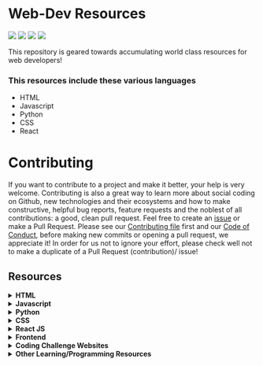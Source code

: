 # Web-Dev Resources

<a href="https://github.com/chryz-hub/web-dev-resources"><img src="https://img.shields.io/badge/PRs-welcome-green"></a> 
<a href="https://github.com/chryz-hub/web-dev-resources"><img src="https://img.shields.io/badge/Contributions-welcome-green"></a> 
<a href="https://github.com/chryz-hub/web-dev-resources/graphs/contributors"><img src="https://img.shields.io/github/contributors/chryz-Hub/web-dev-resources?style=plastic"></a>
<a href="https://github.com/chryz-hub/web-dev-resources/stargazers"><img src="https://img.shields.io/github/stars/chryz-Hub/web-dev-resources?style=plastic"></a>

This repository is geared towards accumulating world class resources for web developers!

### This resources include these various languages

- HTML
- Javascript
- Python
- CSS
- React 


# Contributing

If you want to contribute to a project and make it better, your help is very welcome. Contributing is also a great way to learn more about social coding on Github, new technologies and their ecosystems and how to make constructive, helpful bug reports, feature requests and the noblest of all contributions: a good, clean pull request.
Feel free to create an [issue](https://github.com/chryz-hub/web-dev-resources/issues) or make a Pull Request. Please see our [Contributing file](https://github.com/chryz-hub/web-dev-resources/blob/master/CONTRIBUTING.md)
first and our [Code of Conduct](https://github.com/chryz-hub/web-dev-resources/blob/master/CODE_OF_CONDUCT.md), before making new commits or opening a pull request, we appreciate it!
In order for us not to ignore your effort, please check well not to make a duplicate of a Pull Request (contribution)/ issue!

## Resources

<details><summary><strong> HTML </summary><blockquote></strong>
You can create segments for html blogs, documentations, repositories, books and the rest by adding contents.
<br />
<br />
<details><summary>.html websites </summary><blockquote>
<ul>
  <li><a href="https://html5doctor.com"> HTML5 Doctor</a></li>
  <li><a href="https://www.w3resource.com/html/HTML-tutorials.php">w3resource- HTML</a></li>
  <li><a href="https://www.w3resource.com/html5/introduction.php">w3resource- HTML5</a></li>
  <li><a href="https://progate.com/courses/html">Progate</a></li>
  <li><a href="https://www.codecademy.com/learn/learn-html">Learn HTML- Codecademy</a></li>
  <li><a href="https://scrimba.com/g/ghtml">Introduction to HTML- Scrimba</a></li>
  <li><a href="https://html5rocks.com"> HTML5 Rocks</a></li>
  <li><a href="https://www.afterhoursprogramming.com/tutorial/html/">After Hours Programming</a></li>
  <li><a href="https://htmlreference.io"> HTML5 Reference</a></li>
  <li><a href="https://www.geeksforgeeks.org/html-tutorials/?ref=lbp">GeeksforGeeks</a></li>
  <li><a href="https://html.com/">html.com</a></li>
  <li><a href="https://htmldog.com/"> HTML Dog</a></li>
  <li><a href="https://www.codeconquest.com/tutorials/html/"> HTML Tutorial- Codeconquest</a></li>
</ul>
</blockquote></details>

<details><summary> .html courses/videos </summary><blockquote>
<ul>
  <li><a href="https://www.classcentral.com/course/introhtml-4307?utm_source=fcc_medium&utm_medium=web&utm_campaign=cs_programming_july_2021">Introduction to HTML5</a></li>
  <li><a href="https://www.udemy.com/course/practical-html/">Learn Practical HTML Crash Course in 85-Minutes</a></li>
  <li><a href="https://www.udemy.com/course/html-introduction-course-learn-html-in-2-hours/">HTML Introduction Course</a></li>
  <li><a href="https://www.udemy.com/course/web-development-learn-by-doing-html5-css3-from-scratch-introductory/?LSNPUBID=JVFxdTr9V80&ranEAID=JVFxdTr9V80&ranMID=39197&ranSiteID=JVFxdTr9V80-wJX42730UtT4Yv9feNvCuQ&utm_medium=udemyads&utm_source=aff-campaign">Web Development By Doing: HTML / CSS From Scratch</a></li>
  <li><a href="https://www.udemy.com/course/how-i-landed-a-web-development-job-earned-5k-freelancing/?LSNPUBID=JVFxdTr9V80&ranEAID=JVFxdTr9V80&ranMID=39197&ranSiteID=JVFxdTr9V80-_DOkslmcJoCEChR4iCx5bw&utm_medium=udemyads&utm_source=aff-campaign">Learn HTML & CSS: How To Start Your Web Development Career</a></li>
  <li><a href="https://www.udemy.com/course/master-the-basics-of-html5-css3-beginner-web-development/?LSNPUBID=JVFxdTr9V80&ranEAID=JVFxdTr9V80&ranMID=39197&ranSiteID=JVFxdTr9V80-XOO.vj_kLoFIKkCA_..iPg&utm_medium=udemyads&utm_source=aff-campaign">Master the Basics of HTML5 & CSS3: Beginner Web Development</a></li>
</ul>
</blockquote></details>
</details>

<details><summary><strong> Javascript </summary><blockquote></strong>
You can create segments for javascript blogs, documentations, repositories, books and the rest by adding contents.
<br />
<br />
<details><summary> .js websites </summary><blockquote>
<ul>
  <li><a href="https://javascript.info">Javascript.info </a></li>
  <li><a href="https://www.vanillajavascriptprojects.com/">Vanilla Javacript Projects</a></li>
  <li><a href="https://progate.com/courses/es6">Progate</a></li>
  <li><a href="https://www.theodinproject.com/paths/full-stack-javascript?">Full Stack Javascript- The Odin Project</a></li>
  <li><a href="https://www.codecademy.com/catalog/language/javascript">codecademy</a></li>
  <li><a href="https://www.edx.org/learn/javascript">Edx</a></li>
  <li><a href="https://www.codeconquest.com/tutorials/javascript/"> Javascript Tutorial- Codeconquest</a></li>
  <li><a href="http://www.thatjsdude.com/interview/js1.html">JS: Interview Algorithm</a></li>
  <li><a href="https://Javascript30.com"> Javascript30</a></li>
  <li><a href="https://www.w3resource.com/javascript/javascript.php">w3resource</a></li>
  <li><a href="https://1loc.dev/"> Javascript Utilities</a></li>
  <li><a href="https://ui.dev/beginners-guide-to-javascript-prototype/">A Beginner's Guide to JavaScript's Prototype </a></li>
  <li><a href="https://www.programiz.com/javascript">Programiz</a></li>
  <li><a href="https://www.afterhoursprogramming.com/tutorial/javascript/">After Hours Programming</a></li>
  <li><a href="https://www.geeksforgeeks.org/javascript-tutorial/?ref=ghm">GeeksforGeeks</a></li>
</ul>
</blockquote></details>

<details><summary> .js courses/videos </summary><blockquote>
<ul>
  <li><a href="https://www.classcentral.com/course/javascript-4295">Interactivity with JavaScript</a></li>
  <li><a href="https://youtu.be/jS4aFq5-91M">JavaScript Programming - Full Course</a></li>
  <li><a href="https://scrimba.com/learn/learnjavascript">Learn JavaScript for free</a></li>
  <li><a href="https://www.classcentral.com/course/web-application-development-4288">Web Application Development with JavaScript and MongoDB</a></li>
  <li><a href="https://www.classcentral.com/course/javascript-basics-36577">JavaScript Basics</a></li>
  <li><a href="https://www.classcentral.com/course/javascript-data-manipulation-43871">Data Manipulation in JavaScript</a></li>
  <li><a href="https://www.classcentral.com/course/edx-programming-for-the-web-with-javascript-8518">Programming for the Web with JavaScript</a></li>
  <li><a href="https://www.freecodecamp.org/learn/javascript-algorithms-and-data-structures/">JavaScript Algorithms and Data Structures</a></li>
  <li><a href="https://www.khanacademy.org/computing/computer-programming/programming">Intro to JS: Drawing & Animation</a></li>
  <li><a href="https://www.khanacademy.org/computing/computer-programming/programming-natural-simulations">Advanced JS: Natural Simulations</a></li>
  <li><a href="https://www.freecodecamp.org/learn/data-visualization/">Data Visualization</a></li>
  <li><a href="https://www.udemy.com/courses/search/?price=price-free&q=free+javascript+courses&sort=relevance&src=ukw">Free Udemy Javascript Courses</a></li>
  <li><a href="https://www.classcentral.com/course/javascript-jquery-json-9568">JavaScript, jQuery, and JSON</a></li>
</ul>
</blockquote></details>

<details><summary> .js repositories </summary><blockquote>
<ul>
  <li><a href="https://github.com/Asabeneh/30-Days-Of-JavaScript">30 Days Of JavaScript</a></li>
  <li><a href="https://github.com/GalvanizeOpenSource/Learn-To-Code-JavaScript">Learn To Code JavaScript</a></li>
  <li><a href="https://github.com/Asabeneh/JavaScript-for-Everyone">JavaScript For Everyone</a></li>
  <li><a href="https://github.com/ryanmcdermott/clean-code-javascript">Clean Code JavaScript</a></li>
  <li><a href="https://github.com/Asabeneh/Functional-Programming-in-JavaScript">Functional Programming in JavaScript</a></li>
  <li><a href="https://github.com/leonardomso/33-js-concepts">33 Concepts Every JavaScript Developer Should Know</a></li>
  <li><a href="https://github.com/30-seconds/30-seconds-of-code">30 seconds of code</a></li>
  <li><a href="https://github.com/thejsway/thejsway">The JavaScript Way</a></li>
  <li><a href="https://github.com/JSsnippets/JavaScript-snippets">JavaScript-snippets </a></li>
  <li><a href="https://github.com/john-smilga/javascript-basic-projects">Javascript Basic Projects</a></li>
  <li><a href="https://github.com/wesbos/beginner-javascript">Beginner JavaScript</a></li>
  <li><a href="https://www.rithmschool.com/courses/javascript-computer-science-fundamentals">Rithm School Computer Science Fundamentals with JavaScript</a></li>
  <li><a href="https://github.com/ironhack-labs/lab-javascript-vikings">LAB | JS Vikings</a></li>
  <li><a href="https://github.com/goldbergyoni/javascript-testing-best-practices">Javascript Testing Best Practices</a></li>
  <li><a href="https://github.com/lydiahallie/javascript-questions">Javascript Questions</a></li>
  <li><a href="https://gist.github.com/Geoff-Ford/c985b67a1a27deadb970d828b6a90282">Master the JavaScript Interview</a></li>
  <li><a href="https://github.com/trekhleb/javascript-algorithms">JavaScript Algorithms and Data Structures</a></li>
  <li><a href="https://github.com/getify/You-Dont-Know-JS">You Don't Know JS Yet</a></li>
  <li><a href="https://github.com/learning-zone/javascript-interview-questions">Learning zone -JavaScript Interview Questions</a></li>
  <li><a href="https://github.com/ganqqwerty/123-Essential-JavaScript-Interview-Questions">123-JavaScript Interview Questions</a></li>
  <li><a href="https://github.com/GitbookIO/javascript">Learn JavaScript</a></li>
  <li><a href="https://github.com/yeungon/In-JavaScript-we-trust">In JS we trust</a></li>
  <li><a href="https://github.com/knaxus/problem-solving-javascript">Problem Solving using Javascript</a></li>
  <li><a href="https://github.com/sadanandpai/javascript-code-challenges">JavaScript Modern Interview Code Challenges</a></li>
  <li><a href="https://github.com/vvscode/js--interview-questions">JS interview questions</a></li>
  <li><a href="https://github.com/kennymkchan/interview-questions-in-javascript">Interview Algorithm Questions in Javascript</a></li>
  <li><a href="https://github.com/micromata/awesome-javascript-learning">Awesome JavaScript Learning</a></li>
  <li><a href="https://github.com/amilajack/js-algorithms">JS Algos</a></li>
  <li><a href="https://github.com/learning-zone/javascript-interview-questions">Learning zone- JavaScript Interview Questions</a></li>
  <li><a href="https://github.com/benoitvallon/computer-science-in-javascript">Computer Science in JavaScript (ES5 and ES6)</a></li>
  <li><a href="https://github.com/rohan-paul/Awesome-JavaScript-Interviews">Awesome JavaScript Interviews</a></li>
  <li><a href="https://github.com/javascript-society/javascript-path">JavaScript Path</a></li>
  <li><a href="https://github.com/sudheerj/javascript-interview-questions">JavaScript Interview Questions & Answers</a></li>
  <li><a href="https://github.com/humanwhocodes/computer-science-in-javascript">Computer Science in JavaScript</a></li>
  <li><a href="https://github.com/mgechev/javascript-algorithms">javascript-algorithms</a></li>
  <li><a href="https://github.com/workshopper/javascripting">JAVASCRIPTING</a></li>
  <li><a href="https://github.com/loiane/javascript-datastructures-algorithms">Learning JavaScript Data Structures and Algorithms</a></li>
  <li><a href="https://github.com/TheOdinProject/javascript-exercises">Javascript Exercises</a></li>
  <li><a href="https://github.com/sorrycc/awesome-javascript">Awesome JavaScript </a></li>
  <li><a href="https://github.com/nas5w/javascript-tips-and-tidbits">JavaScript tips and tidibits</a></li>
  <li><a href="https://github.com/coodict/javascript-in-one-pic">JavaScript in one pic</a></li>
  <li><a href="https://github.com/lydiahallie/javascript-questions">Learn JavaScript</a></li>
  <li><a href="https://github.com/airbnb/javascript">Airbnb JavaScript Style Guide() {</a></li>
  <li><a href="https://github.com/TheAlgorithms/Javascript">The Algorithms - Javascript</a></li>
</ul>
</blockquote></details>

<details><summary> .js blogs </summary><blockquote>
<ul>
    <li><a href="https://dev.to/macmacky/70-javascript-interview-questions-5gfi">70 JavaScript Interview Questions</a></li>
</ul>
</blockquote></details>

<details><summary> .js books </summary><blockquote>
<ul>
  <li><a href="https://ubahthebuilder.gumroad.com/l/js-50">JavaScript Notes and Illustrations (50 concepts)</a></li>
  <li><a href="https://eloquentjavascript.net/">Eloquent JavaScript </a></li>
  <li><a href="https://exploringjs.com/">Exploring JS </a></li>
  <li><a href="https://leanpub.com/thejsway">The JavaScript Way </a></li>
</ul>
</blockquote></details>
</details>

<details><summary><strong> Python </summary><blockquote></strong>
You can create segments for python blogs, documentations, repositories, books and the rest by adding contents.
<br />
<br />
<details><summary> .py websites </summary><blockquote>
<ul>
  <li><a href="https://pythonbasics.org">Python Basics</a></li>
  <li><a href="https://www.w3resource.com/python/python-tutorial.php">w3resource</a></li>
  <li><a href="https://intellipaat.com/blog/tutorial/python-tutorial/">intelliPaat</a></li>
  <li><a href="http://www.alan-g.me.uk/l2p/index.htm">Learning To Program</a></li>
  <li><a href="https://www.afterhoursprogramming.com/tutorial/python/">After Hours Programming</a></li>
  <li><a href="https://learnpython.org">Learn Python</a></li>
  <li><a href="https://py4e.com">Py4e</a></li>
  <li><a href="https://www.thinkful.com/learn/intro-to-python-tutorial/Setup">Programming Fundamentals in Python</a></li>
  <li><a href="http://www.rafekettler.com/magicmethods.html">Learning Python Magic Methods</a></li>
  <li><a href="https://pythonspot.com/en/all-tutorials/">Pythonspot</a></li>
  <li><a href="https://www.codeconquest.com/tutorials/python/"> Python Tutorial- Codeconquest</a></li>
  <li><a href="https://thepythonguru.com/">ThePythonGuru</a></li>
  <li><a href="https://www.python-course.eu/python3_course.php">Python Course</a></li>
  <li><a href="https://stephensugden.com/crash_into_python/">Crash into Python</a></li>
  <li><a href="http://pythontutor.com/">Pyton Tutor</a></li>
  <li><a href="https://diveintopython3.net/">Dive Into Python 3</a></li>
  <li><a href="https://pythonprogramming.net">Python Programming</a></li>
  <li><a href="https://docs.python.org/3/tutorial/index.html">Python Official Documentation</a></li>
  <li><a href="https://automatetheboringstuff.com">Automate the Boring Stuff with Python</a></li>
  <li><a href="https://www.tutorialspoint.com/python/index.htm"> TutorialsPoint</a></li>
  <li><a href="https://www.codecademy.com/catalog/language/python">codecademy</a></li>
  <li><a href="https://www.kaggle.com/learn/python">Kaggle</a></li>
  <li><a href="https://www.w3schools.com/python/">w3schools</a></li>
  <li><a href="https://www.programiz.com/python-programming">Programiz</a></li>
  <li><a href="https://realpython.com">Real Python</a></li>
  <li><a href="https://pynative.com">Pynative</a></li>
  <li><a href="https://www.sololearn.com/learning/1073">Sololearn</a></li>
  <li><a href="http://algosaur.us/data-structures-basics/">Algosaurus- A graphic guide to algorithms</a></li>
  <li><a href="https://developers.google.com/edu/python">Google's Python Class</a></li>
  <li><a href="https://www.fullstackpython.com/">Full Stack Python</a></li>
  <li><a href="https://learnxinyminutes.com/docs/python/">Learn X In Y Minutes</a></li>
  <li><a href="https://progate.com/languages/python">Progate</a></li>
  <li><a href="https://www.pythonforbeginners.com/">PythonForBeginners</a></li>
  <li><a href="https://www.edx.org/learn/python">Edx</a></li>
  <li><a href="https://wwhttps://www.geeksforgeeks.org/python-programming-language/">GeeksforGeeks</a></li>
  <li><a href="https://www.pythoncheatsheet.org/">Python Cheatsheet</a></li>
  <li><a href="https://docs.python-guide.org/">The Hitchhiker’s Guide to Python</a></li>
</ul>
</blockquote></details>

<details><summary> .py courses/videos </summary><blockquote>
<ul>
  <li><a href="https://www.coursera.org/learn/python-crash-course">Crash Course on Python</a></li>
  <li><a href="https://www.coursera.org/learn/python">Programming for Everybody (Getting Started with Python)</a></li>
  <li><a href="https://www.coursera.org/learn/python-data">Python Data Structures</a></li>
  <li><a href="https://www.coursera.org/specializations/python-3-programming">Python 3 Programming Specialization</a></li>
  <li><a href="https://www.classcentral.com/course/interactivepython1-408?utm_source=fcc_medium&utm_medium=web&utm_campaign=cs_programming_july_2021">An Introduction to Interactive Programming in Python (Part 1)</a></li>
  <li><a href="https://www.classcentral.com/course/programming1-385?utm_source=fcc_medium&utm_medium=web&utm_campaign=cs_programming_july_2021">Learn to Program: The Fundamentals</a></li>
  <li><a href="https://www.classcentral.com/course/python-programming-9549?utm_source=fcc_medium&utm_medium=web&utm_campaign=cs_programming_july_2021">Python Programming Essentials</a></li>
  <li><a href="https://www.udemy.com/course/free-python/?LSNPUBID=JVFxdTr9V80&ranEAID=JVFxdTr9V80&ranMID=39197&ranSiteID=JVFxdTr9V80-n9wcejNnSiOzMzOge8KRYg&utm_medium=udemyads&utm_source=aff-campaign">Python for Absolute Beginners!</a></li>
  <li><a href="https://www.coursera.org/learn/machine-learning">Machine Learning</a></li>
  <li><a href="https://www.udemy.com/course/complete-python-bootcamp/?ranMID=39197&ranEAID=jU79Zysihs4&ranSiteID=jU79Zysihs4-_AdSId0p3CHnD.c78AXWJQ&utm_source=aff-campaign&utm_medium=udemyads&LSNPUBID=jU79Zysihs4">2021 Complete Python Bootcamp From Zero to Hero in Python</a></li>
  <li><a href="https://www.edx.org/course/introduction-to-computer-science-and-programming-using-python-2">Introduction To Computer Science And Programming Using Python</a></li>
  <li><a href="https://www.youtube.com/watch?v=JJmcL1N2KQs">Python Crash Course by Traversy Media</a></li>
  <li><a href="https://www.udemy.com/course/introduction-to-programming-with-python-beginners-course/?LSNPUBID=JVFxdTr9V80&ranEAID=JVFxdTr9V80&ranMID=39197&ranSiteID=JVFxdTr9V80-l7B_PxBM3rarGy2a37ZOIQ&utm_medium=udemyads&utm_source=aff-campaign">Introduction To Programming with Python</a></li>
  <li><a href="https://www.rithmschool.com/courses/python-fundamentals-part-1">Rithm School Python Fundamentals Part I</a></li>
  <li><a href="https://www.rithmschool.com/courses/python-fundamentals-part-2">Rithm School Python Fundamentals Part II</a></li>
  <li><a href="https://www.udemy.com/course/an-introduction-to-python-programming/?LSNPUBID=JVFxdTr9V80&ranEAID=JVFxdTr9V80&ranMID=39197&ranSiteID=JVFxdTr9V80-nGbPJ1nSdDePVzFs3c.OWA&utm_medium=udemyads&utm_source=aff-campaign">An Introduction to Python Programming</a></li>
  <li><a href="https://www.udemy.com/course/python-3-for-total-beginners/?LSNPUBID=JVFxdTr9V80&ranEAID=JVFxdTr9V80&ranMID=39197&ranSiteID=JVFxdTr9V80-8o.GeO9j_xbjvsLSjKml6A&utm_medium=udemyads&utm_source=aff-campaign">Learn Python 3.6 for Total Beginners</a></li>
  <li><a href="https://www.udemy.com/courses/search/?price=price-free&q=free+python+courses&sort=relevance&src=ukw">Free Udemy Python Courses</a></li>
  <li><a href="https://www.udemy.com/course/try-django-v1-11-python-web-development/?LSNPUBID=JVFxdTr9V80&ranEAID=JVFxdTr9V80&ranMID=39197&ranSiteID=JVFxdTr9V80-KU104N._QL8WSDddp4avHA&utm_medium=udemyads&utm_source=aff-campaign">Try Django 1.11 // Python Web Development</a></li>
  <li><a href="https://www.freecodecamp.org/learn/scientific-computing-with-python/">Scientific Computing with Python</a></li>
  <li><a href="https://www.freecodecamp.org/learn/data-analysis-with-python/">Data Analysis with Python</a></li>
  <li><a href="https://www.udemy.com/course/100-days-of-code/">100 Days of Code - The Complete Python Pro Bootcamp for 2021</a></li>
  <li><a href="https://www.udemy.com/course/python-the-complete-python-developer-course/">Learn Python Programming Masterclass</a></li>
  <li><a href="https://www.youtube.com/watch?v=vQqisFjAnsE&list=PLpMTHmi814W0nSToTOC0Q18kREOjcJspW">Python Tutorial Based on the Official Documentation</a></li>
  <li><a href="https://www.freecodecamp.org/learn/machine-learning-with-python/">Machine Learning with Python</a></li>
</ul>
</blockquote></details>

<details><summary> .py repositories </summary><blockquote>
<ul>
 <li><a href="https://github.com/realpython/python-guide">Hitchhiker's Guide to Python</a></li>
 <li><a href="https://github.com/vinta/awesome-python">Awesome Python</a></li>
 <li><a href="https://github.com/amontalenti/elements-of-python-style">The Elements of Python Style</a></li>
 <li><a href="https://github.com/rasbt/python_reference">Python Reference</a></li>
 <li><a href="https://github.com/quobit/awesome-python-in-education">awesome-python-in-education</a></li>
 <li><a href="https://github.com/huangsam/ultimate-python">Ultimate Python study guide</a></li>
 <li><a href="https://github.com/30-seconds/30-seconds-of-python">30 seconds of python</a></li>
 <li><a href="https://github.com/GalvanizeOpenSource/python-resources">python-resources</a></li>
 <li><a href="https://github.com/Asabeneh/Python">Python</a></li>
 <li><a href="https://github.com/arpan74/ctci-python-solutions">Cracking the Coding Interview in Python</a></li>
 <li><a href="https://github.com/towardsai/tutorials">Tutorials</a></li>
  <li><a href="https://github.com/devAmoghS/Python-Interview-Problems-for-Practice">Python Interview Problems For Practice</a></li>
 <li><a href="https://github.com/ProgrammingHero1/100-plus-python-coding-problems-with-solutions">100 Plus Python Coding Problems With Solutions</a></li>
 <li><a href="https://github.com/amboulouma/python-ultimate-tutorial">Python Ultimate Tutorial</a></li>
 <li><a href="https://github.com/AsciiKay/Beginners-Python-Examples">Beginners-Python-Programs</a></li>
 <li><a href="https://github.com/Akuli/python-tutorial">Python programming tutorial for beginners</a></li>
 <li><a href="https://github.com/jerry-git/learn-python3">learn-python3</a></li>
 <li><a href="https://github.com/nairuzabulhul/.CodeBits">CodeBits</a></li>
  <li><a href="https://github.com/learning-zone/python-interview-questions">Python Interview Questions</a></li>
 <li><a href="https://github.com/gautam1858/python-awesome">python-awesome</a></li>
 <li><a href="https://github.com/talkpython/100daysofcode-with-python-course">100 DaysOfCode with Python</a></li>
 <li><a href="https://github.com/Asabeneh/30-Days-Of-Python">30 Days Of Python</a></li>
 <li> <a href ="https://github.com/ForrestKnight/open-source-cs-python">The Python Open Source Computer Science Degree</a></li>
 <li><a href="https://github.com/pamoroso/free-python-books">Free Python Books</a></li>
 <li><a href="https://github.com/xxg1413/python">FlyPython</a></li>
 <li><a href="https://github.com/darkprinx/break-the-ice-with-python">Break The Ice With Python</a></li>
 <li><a href="https://github.com/Junnplus/awesome-python-books">Awesome Python Books</a></li>
 <li><a href="https://github.com/trekhleb/learn-python">learn-python</a></li>
 <li><a href="https://github.com/joaoventura/full-speed-python">full-speed-python</a></li>
 <li><a href="https://github.com/TheAlgorithms/Python">The Algorithms - Python</a></li>
</ul>
</blockquote></details>

<details><summary> .py podcasts </summary><blockquote>
<ul>
  <li><a href="https://djangochat.com/">Django Chat</a></li>
  <li><a href="https://podcastinit.com/">Podcast.\_\_init__</a></li>
  <li><a href="https://pythonbytes.fm">Python Bytes</a></li>
  <li><a href="https://runninginproduction.com/">Running in Production</a></li>
  <li><a href="https://talkpython.fm/">Talk Python To Me</a></li>
  <li><a href="https://realpython.com/podcasts/rpp/">The Real Python Podcast</a></li>
  <li><a href="https://testandcode.com/">Test and Code</a></li>
</ul>
</blockquote></details>

<details><summary> .py blogs </summary><blockquote>
<ul>
  <li><a href="https://dev.to/aatmaj/launching-the-learning-python-course-5f31">Learning Python course</a></li>
  <li><a href="http://pbpython.com/">Practical Business Python</a></li>
</ul>
</blockquote></details>

<details><summary> .py books </summary><blockquote>
<ul>
  <li><a href="https://greenteapress.com/wp/think-python-2e/">Think Python</a></li>
  <li><a href="https://greenteapress.com/wp/learning-with-python/">Learning with Python- How to Think Like a Computer Scientist</a></li>
  <li><a href="https://www.pdfdrive.com/learning-python-powerful-object-oriented-programming-e169780738.html">Learning Python: powerful object-oriented programming</a></li>
  <li><a href="https://www.pdfdrive.com/introduction-to-machine-learning-with-python-e58337749.html">Introduction to Machine Learning with Python</a></li>
  <li><a href="https://python.swaroopch.com/">A Byte of Python</a></li>
  <li><a href="https://pymbook.readthedocs.io/en/latest/index.html#welcome-to-python-for-you-and-me">Python for you and me</a></li>
  <li><a href="https://greenteapress.com/wp/learning-with-python/">Learning with Python: How to Think Like a Computer Scientist</a></li>
  <li><a href="https://nostarch.com/beyond-basic-stuff-python">Beyond the Basic Stuff with Python</a></li>
  <li><a href="https://nostarch.com/Dive-Into-Algorithms">Dive Into Algorithms</a></li>
  <li><a href="https://nostarch.com/crackingcodes">Cracking Codes with Python</a></li>
  <li><a href="https://book.pythontips.com/en/latest/#">Intermediate Python</a></li>
  <li><a href="https://www.pdfdrive.com/python-cookbook-recipes-for-mastering-python-3-e187326224.html">Python Cookbook: Recipes for Mastering Python 3</a></li>
  <li><a href="https://www.academia.edu/44608760/GLOBAL_EDITION_FOURTH_EDITION_Starting_Out_with_Python">Starting Out With Python</a></li>
  <li><a href="https://learnpythonthehardway.org/book/">Learn Python The Hard Way</a></li>
  <li><a href="https://inventwithpython.com/invent4thed/">Invent Your Own Computer Games with Python</a></li>
  <li><a href="https://www.pdfdrive.com/python-crash-course-a-hands-on-project-based-introduction-to-programming-e190067998.html">Python Crash Course: A Hands-On, Project-Based Introduction to Programming</a></li>
  <li><a href="https://www.pdfdrive.com/fluent-python-e175513143.html">Fluent Python</a></li>
</ul>
</blockquote></details>

<details><summary> .py newsletters </summary><blockquote>
<ul>
  <li><a href="http://pycoders.com/">Pycoder's Weekly</a></li>
  <li><a href="https://realpython.com/python-tricks/">Python Tricks</a></li>
  <li><a href="http://www.pythonweekly.com/">Python Weekly</a></li>
</ul>
</blockquote></details>
</details>


<details><summary><strong> CSS </summary><blockquote></strong>
You can create segments for css blogs, documentations, repositories, books and the rest by adding contents.
<br />
<br />
<details><summary> .css websites </summary><blockquote>
<ul>
  <li><a href="https://css-tricks.com">CSS tricks </a></li>
  <li><a href="https://cssreference.io"> CSS Reference</a></li>
  <li><a href="https://www.w3resource.com/css/CSS-tutorials.php">CSS Tutorials</a></li>
  <li><a href="https://www.afterhoursprogramming.com/tutorial/css/">After Hours Programming</a></li>
  <li><a href="https://cssportal.com">CSS Portal</a></li>
  <li><a href="https://enjoycss.com">Enjoy CSS</a></li>
  <li><a href="https://www.codeconquest.com/tutorials/css/"> CSS Tutorial- Codeconquest</a></li>
  <li><a href="https://csslayout.io/">CSS Layout </a></li>
  <li><a href="https://cssdeck.com">CSS Deck</a></li>
  <li><a href="https://webcode.tools/css-generator">Web Tools</a></li>
  <li><a href="https://csstriggers.com">CSS Triggers</a></li>
  <li><a href="https://www.geeksforgeeks.org/css-tutorials/?ref=lbp">GeeksforGeeks</a></li>
  <li><a href="https://cubic-bezier.com">Cubic Bezier</a></li>
  <li><a href="https://www.w3schools.com/css/default.asp">W3 Schools</a></li>
</ul>
</blockquote></details>

<details><summary> .css courses/videos </summary><blockquote>
<ul>
  <li><a href="https://www.classcentral.com/course/introcss-4294?utm_source=fcc_medium&utm_medium=web&utm_campaign=cs_programming_july_2021">Introduction to CSS3</a></li>
</ul>
</blockquote></details>

<details><summary> .css games </summary><blockquote>
<ul>
  <li><a href="https://cssbattle.dev">CSS Battle</a></li>
  <li><a href="https://flukeout.github.io/"> CSS Diner</a></li>
  <li><a href="https://gridcritters.com">Grid Critters</a></li>
  <li><a href="https://cssgridgraden.com">Grid Garden</a></li>
  <li><a href="https://codepip.com">Codepip</a></li>
  <li><a href="https://flexboxdefense.com">Flexbox Defense</a></li>
  <li><a href="https://mastery.games/flexboxzombies/">Flexbox Zombies</a></li>
  <li><a href="https://flexboxfroggy.com">Flexbox Froggy</a></li>
</ul>
</blockquote></details>

<details><summary> .css repositories </summary><blockquote>
<ul>
  <li><a href="https://github.com/airbnb/javascript/tree/master/react">Airbnb React/JSX Style Guide</a></li>
  <li><a href="https://github.com/30-seconds/30-seconds-of-css">30 seconds of css</a></li>
  <li><a href="https://github.com/learning-zone/css-interview-questions">Learning zone- CSS interview questions</a></li>
  <li><a href="https://github.com/micromata/awesome-css-learning">Awesome CSS Learning</a></li>
  <li><a href="https://github.com/troxler/awesome-css-frameworks">Awesome CSS Frameworks</a></li>
  <li><a href="https://github.com/you-dont-need/You-Dont-Need-JavaScript">You Don't Need JavaScript</a></li>
</ul>
</blockquote></details>
</details>

<details><summary><strong> React JS </summary><blockquote></strong>
You can create segments for react blogs, documentations, repositories, books and the rest by adding contents.
<br />
<br />
<details><summary> .js(react) websites </summary><blockquote>
<ul>
  <li><a href="https://reactjs.org/docs/getting-started.html">React Docs</a></li>
  <li><a href="https://www.devintro.com/p/free-ultimate-react-resources-zero">Free ultimate React resources. Zero to Hero in React</a></li>
  <li><a href="https://progate.com/courses/react">Progate</a></li>
  <li><a href="https://ui.dev/react-interview-questions/"> React Interview Questions</a></li>
  <li><a href="https://www.geeksforgeeks.org/reactjs-tutorials/?ref=lbp">GeeksforGeeks</a></li>
  <li><a href="https://reactforbeginners.com/">React For Beginners</a></li>
</ul>
</blockquote></details>

<details><summary> .js(react) repositories </summary><blockquote>
<ul>
  <li><a href="https://github.com/Asabeneh/30-Days-Of-React">30 Days Of React</a></li>
  <li><a href="https://github.com/enaqx/awesome-react">Awesome React</a></li>
  <li><a href="https://github.com/necolas/react-native-web">React Native for Web</a></li>
  <li><a href="https://github.com/kriasoft/react-starter-kit">React Starter Kit</a></li>
  <li><a href="https://github.com/reactjs">React Community</a></li>
  <li><a href="https://github.com/learning-zone/react-interview-questions">Learning zone- React Interview Questions</a></li>
  <li><a href="https://github.com/jondot/awesome-react-native">Awesome React Native</a></li>
  <li><a href="https://github.com/sudheerj/reactjs-interview-questions">React Interview Questions & Answers</a></li>
  <li><a href="https://github.com/30-seconds/30-seconds-of-react">30 seconds of react</a></li>
  <li><a href="https://github.com/brillout/awesome-react-components">Absolutely Awesome React Components & Libraries</a></li>
  <li><a href="https://github.com/Asabeneh/React-For-Everyone">React For Everyone</a></li>
  <li><a href="https://github.com/wesbos/React-For-Beginners-Starter-Files">React For Beginners</a></li>
</ul>
</blockquote></details>

<details><summary> .js(react) courses/videos </summary><blockquote>
<ul>
  <li><a href="https://www.freecodecamp.org/news/learn-react-js-in-this-free-7-hour-course/">Learn React JS in This Free 7-Hour Course</a></li>
  <li><a href="https://scrimba.com/playlist/p7P5Hd">Learn React for free</a></li>
  <li><a href="https://www.classcentral.com/course/react-native-11687">Multiplatform Mobile App Development with React Native</a></li>
  <li><a href="https://www.classcentral.com/course/front-end-react-11322">Front-End Web Development with React</a></li>
  <li><a href="https://www.classcentral.com/course/edx-introduction-to-reactjs-8770">Introduction to ReactJS</a></li>
  <li><a href="https://www.classcentral.com/course/edx-cs50-s-mobile-app-development-with-react-native-11505">CS50's Mobile App Development with React Native</a></li>
  <li><a href="https://www.classcentral.com/course/edx-react-router-and-redux-11641">React Router and Redux</a></li>
  <li><a href="https://www.classcentral.com/course/youtube-react-tutorials-45764">React Tutorials</a></li>
  <li><a href="https://www.classcentral.com/course/edx-developing-cloud-applications-with-node-js-and-react-20968">Developing Cloud Applications with Node.js and React</a></li>
  <li><a href="https://www.classcentral.com/course/udemy-react-vs-angular-vs-vuejs-by-example-27055">React vs Angular vs Vue.js by Example</a></li>
  <li><a href="https://www.classcentral.com/course/youtube-complete-react-tutorial-with-redux-45791">Complete React Tutorial (with Redux)</a></li>
  <li><a href="https://www.classcentral.com/course/youtube-react-redux-firebase-app-tutorial-45792">React, Redux & Firebase App Tutorial</a></li>
  <li><a href="https://www.classcentral.com/course/udemy-new-react-firebase-real-time-serverless-app-32088">React + Firebase: For Beginners</a></li>
  <li><a href="https://www.classcentral.com/course/youtube-react-native-tutorial-for-beginners-45789">React Native Tutorial for Beginners</a></li>
  <li><a href="https://www.classcentral.com/course/udemy-learning-react-and-redux-decoupling-with-st-26992">React and Redux Masterclass</a></li>


</ul>
</blockquote></details>
</details>

<details><summary><strong> Frontend </summary><blockquote></strong>
You can create segments for frontend development blogs, documentations, repositories, books and the rest by adding contents.
<br />
<br />
<details><summary> frontend websites </summary><blockquote>
<ul>
  <li><a href="https://www.frontendmentor.io/">Frontend Mentor | Front-end coding challenges using a real-life workflow</a></li>
  <li><a href="https://responsive.page/">Responsive Design Patterns</a></li>
  <li><a href="https://internetingishard.com/">Interneting is hard (But it doesn’t have to be)</a></li>
  <li><a href="https://getfrontend.tips/all.html">Front-end Tips</a></li>
  <li><a href="https://dash.generalassemb.ly/">Learn to code awesome websites in HTML, CSS and Javascript</a></li>
  <li><a href="https://thatjsdude.com/interview/">Front end Interview Questions</a></li>
  <li><a href="https://developer.mozilla.org/en-US/docs/Learn/Front-end_web_developer">MDN- Front end web developer</a></li>
</ul>
</blockquote></details>

<details><summary> frontend courses/videos </summary><blockquote>
<ul>
  <li><a href="https://www.udemy.com/course/foundations-of-front-end-development/?LSNPUBID=JVFxdTr9V80&ranEAID=JVFxdTr9V80&ranMID=39197&ranSiteID=JVFxdTr9V80-mf814mAIGx6aIlDbmfeu8Q&utm_medium=udemyads&utm_source=aff-campaign">Foundations of Front-End Web Development</a></li>
  <li><a href="https://www.classcentral.com/course/kadenze-web-coding-fundamentals-html-css-and-javascript-3781">Web Coding Fundamentals: HTML, CSS and Javascript</a></li>
  <li><a href="https://www.khanacademy.org/computing/computer-programming/html-css">Intro to HTML/CSS: Making webpages
  <li><a href="http://www.dontfeartheinternet.com/">Don’t Fear the Internet</a></li>
  <li><a href="https://www.classcentral.com/course/freecodecamp-front-end-libraries-34061">Front End Development Libraries</a></li>
  <li><a href="https://www.classcentral.com/course/udacity-intro-to-html-and-css-2659?utm_source=fcc_medium&utm_medium=web&utm_campaign=cs_programming_july_2021">Intro to HTML and CSS</a></li>
  <li><a href="https://www.classcentral.com/course/web-frameworks-4240">Front-End Web UI Frameworks and Tools</a></li>
  <li><a href="https://www.freecodecamp.org/learn/responsive-web-design/">Responsive Web Design</a></li>
  <li><a href="https://www.classcentral.com/course/html-css-javascript-for-web-developers-4270">HTML, CSS, and Javascript for Web Developers</a></li>
  <li><a href="https://www.classcentral.com/course/duke-programming-web-4256">Programming Foundations with JavaScript, HTML and CSS</a></li>
  <li><a href="https://www.freecodecamp.org/learn/front-end-libraries/">Front End Development Libraries</a></li>
</ul>
</blockquote></details>

<details><summary> frontend repositories </summary><blockquote>
<ul>
  <li><a href="https://github.com/thedaviddias/Front-End-Checklist">Front End Checklist</a></li>
  <li><a href="https://github.com/h5bp/Front-end-Developer-Interview-Questions">Front end Developer Interview Questions</a></li>
  <li><a href="https://github.com/khan4019/front-end-Interview-Questions">Front end Interview Questions</a></li>
  <li><a href="https://github.com/sunil12738/frontend-developer-interview-questions">Frontend UI Developer Interview Questions</a></li>
  <li><a href="https://github.com/wwwebman/front-end-interview-questions">Front End Interview Questions and Answers</a></li>
  <li><a href="https://github.com/yangshun/front-end-interview-handbook">Front End Interview   Handbook</a></li>
  <li><a href="https://github.com/harishekhar/frontend-interview-questions">Interview Questions</a></li>
  <li><a href="https://github.com/MarkoDenic/web-development-resources">Awesome Web Development Resources</a></li>
  <li><a href="https://github.com/bcherny/frontend-interview-questions">The Best Frontend JavaScript Interview Questions: Answers</a></li>
  <li><a href="https://github.com/markodenic/awesome-html-css-js-tips">Awesome HTML/CSS/JS Tips</a></li>
</ul>
</blockquote></details>

<details><summary> frontend bootcamps </summary><blockquote>
<ul>
  <li><a href="https://frontendmasters.com/bootcamp/?utm_source=css-tricks&utm_medium=website&utm_campaign=css-tricks-blog-post">Frontend Masters Web Development Bootcamp</a></li>
</ul>
</blockquote></details>
</details>

<details><summary><strong> Coding Challenge Websites </summary><blockquote></strong>
  <ul>
    <li><a href="https://www.topcoder.com/challenges/?pageIndex=1">TopCoder</a></li>
    <li><a href="https://www.coderbyte.com/">Coderbyte </a></li>
    <li><a href="https://projecteuler.net/">ProjectEuler </a></li>
    <li><a href="https://www.hackerrank.com/dashboard">HackerRank </a></li>
    <li><a href="https://www.codechef.com/">CodeChef </a></li>
    <li><a href="https://exercism.io/">exercism </a></li>
    <li><a href="https://www.codewars.com/">Codewars </a></li>
    <li><a href="https://leetcode.com/">LeetCode </a></li>
    <li><a href="https://www.spoj.com/">SPOJ</a></li>
    <li><a href="https://www.codingame.com/">CodinGame</a></li>
    <li><a href="http://www.hackerearth.com/">HackerEarth</a></li>
    <li><a href="https://www.reddit.com/r/dailyprogrammer">DailyProgrammer</a></li>
    <li><a href="https://codility.com/programmers/">Codility</a></li>
    <li><a href="http://www.codeeval.com/">CodeEval </a></li>
    <li><a href="http://rosalind.info/problems/locations/">Rosalind</a></li>
    <li><a href="http://codeforces.com/">Codeforces</a></li>
    <li><a href="https://www.kaggle.com/">Kaggle</a></li>
    <li><a href="https://geektastic.com/">geektastic</a></li>
    <li><a href="https://thecodeplayer.com/">The Code Player</a></li>
    <li><a href="http://www.programmr.com/">Programmr</a></li>
    <li><a href="https://codegym.cc/">CodeGym</a></li>
    <li><a href="https://www.interviewcake.com/">Interview Cake</a></li>
    <li><a href="https://www.dailycodingproblem.com/">Daily Coding Problem</a></li> 
    <li><a href="https://codepen.io/challenges">CodePen</a></li>
    <li><a href="https://www.pramp.com/#/">Pramp</a></li>
    <li><a href="https://screeps.com/">Screeps</a></li>
    <li><a href="https://adventofcode.com/">Advent Of Code</a></li>
    <li><a href="https://open.kattis.com/">Kattis</a></li>
    <li><a href="https://www.testdome.com/">Testdome </a></li>
    <li><a href="https://www.halite.io/">Halite </a></li>
    <li><a href="https://practity.com/">Practity </a></li>
    <li><a href="https://dmoj.ca/">DMOJ </a></li>
    <li><a href="https://www.codeabbey.com/">Codeabbey </a></li>
    <li><a href="https://www.interviewbit.com/">InterviewBit</a></li>
    <li><a href="https://interviewing.io/">interviewing.io</a></li>
    <li><a href="https://practice.geeksforgeeks.org/">GeeksForGeeks</a></li>
    <li><a href="https://www.urionlinejudge.com.br/judge/en/login">URI Online Judge</a></li>
    <li><a href="https://challenges.reply.com/tamtamy/home.action">Reply Challenges</a></li>
    <li><a href="https://codingcompetitions.withgoogle.com/kickstart">Kick Start</a></li>
    <li><a href="https://codingcompetitions.withgoogle.com/codejam">Code Jam</a></li>
    <li><a href="https://codingbat.com/">CodingBat</a></li>
    <li><a href="https://codesignal.com/">CodeSignal</a></li>
    <li><a href="https://edabit.com/">Edabit</a></li>
    <li><a href="http://www.pythonchallenge.com/">PythonChallenge</a></li>
    <li><a href="https://dare2compete.com/">Dare2Compete </a></li>
    <li><a href="https://judocoder.com/challenges/">JudoCoder </a></li>
  </ul>
</blockquote></details>
</details>

<details><summary><strong> Other Learning/Programming Resources </summary><blockquote></strong>

<details><summary>Repositories</summary><blockquote>
<ul>
    <li><a href="https://github.com/microsoft/Web-Dev-For-Beginners">Web Dev For Beginners</a></li>
    <li><a href="https://github.com/EbookFoundation/free-programming-books">Free Programming Books</a></li>
    <li><a href="https://github.com/MunGell/awesome-for-beginners">Awesome Beginner Friendly Projects</li>
    <li><a href="https://github.com/jwasham/coding-interview-university">Coding Interview University </a></li>
    <li><a href="https://github.com/AkashSingh3031/The-Complete-FAANG-Preparation">The Complete FAANG Preparation</a></li>
    <li><a href="https://github.com/gothinkster/realworld">Real World</a></li>
    <li><a href="https://github.com/sagivo/algorithms">Algorithms</a></li>
    <li><a href="https://github.com/sherxon/AlgoDS">Algorithms and Data Structures</a></li>
    <li><a href="https://github.com/pytorch/tutorials">PyTorch Tutorials</a></li>
    <li><a href="https://github.com/ankit404/design-resources">Design Resources For Developers</a></li>
    <li><a href="https://github.com/smv1999/CompetitiveProgrammingQuestionBank">Competitive Programming Question Bank</a></li>
    <li><a href="https://github.com/jamiebuilds/itsy-bitsy-data-structures">Itsy Bitsy Data Structures</a></li>
    <li><a href="https://github.com/iamtodor/data-science-interview-questions-and-answers">Data Science Interview Questions And Answers</a></li>
    <li><a href="https://github.com/Just-A-Visitor/Algorithmic-Pseudocode">Algorithmic Pseudocode</a></li>
    <li><a href="https://github.com/FAQGURU/FAQGURU">FAQ GURU</a></li>
    <li><a href="https://github.com/sherxon/DataScienceResources">Data Science Resources</a></li>
    <li><a href="https://github.com/learning-zone/website-templates#html5-website-templates-for-begginers-and-professionals">HTML5 Website Templates (For Begginers and Professionals)</a></li>
    <li><a href="https://github.com/sudheerj/vuejs-interview-questions">Vuejs Interview Questions</a></li>
    <li><a href="https://github.com/sachuverma/DataStructures-Algorithms">DATA STRUCTURES & ALGORITHMS</a></li>
    <li><a href="https://github.com/devAmoghS/Machine-Learning-with-Python">Machine Learning-With Python</a></li>
    <li><a href="https://github.com/rbhatia46/Data-Science-Interview-Resources">Data Science Interview Resources </a></li>
    <li><a href="https://github.com/MrMimic/data-scientist-roadmap">Data Scientist Roadmap</a></li>
    <li><a href="https://github.com/mtdvio/every-programmer-should-know">Every Programmer Should Know </a></li>
    <li><a href="https://github.com/alexeygrigorev/data-science-interviews">Data Science Interviews</a></li>
    <li><a href="https://github.com/binhnguyennus/awesome-scalability">Awesome Scalability</a></li>
    <li><a href="https://github.com/twowaits/SDE-Interview-Questions">SDE Interview Questions</a></li>
    <li><a href="https://github.com/checkcheckzz/system-design-interview">System Design Interview</a></li>
    <li><a href="https://github.com/donnemartin/interactive-coding-challenges">Interactive Coding Challenges</a></li>
    <li><a href="https://github.com/GalvanizeOpenSource/100-ds-problems">100 Data Science Programming Problems</a></li>
    <li><a href="https://github.com/elsewhencode/project-guidelines">Project Guidelines</a></li>
    <li><a href="https://github.com/AsishRaju/450-DSA">450-DSA Cracker </a></li>
    <li><a href="https://github.com/khangich/machine-learning-interview">Machine Learning Interviews</a></li>
    <li><a href="https://github.com/Olshansk/interview">Interview</a></li>
    <li><a href="https://github.com/goldbergyoni/javascript-testing-best-practices">JavaScript & Node.js Best Testing Practices</a></li>
    <li><a href="https://github.com/sudheerj/angular-interview-questions">Angular Interview Questions & Answers</a></li>
    <li><a href="https://github.com/GalvanizeOpenSource/100-ds-problems">100 Data Science Programming Problems</a></li>
    <li><a href="https://github.com/prasadgujar/low-level-design-primer">Interlow level design primerview</a></li>
    <li><a href="https://github.com/amilajack/reading">Computer Science Reading List</a></li>
    <li><a href="https://github.com/Olshansk/interview">Interview</a></li>
    <li><a href="https://github.com/aershov24/web-developer-interview-questions">Web Developer Interview Questions</a></li>
    <li><a href="https://github.com/goldbergyoni/various-testing-examples">Javascript Testing A-Z</a></li>
    <li><a href="https://github.com/goldbergyoni/ui-testing-best-practices">UI Testing Best Practices</a></li>
    <li><a href="https://github.com/goldbergyoni/nodebestpractices">Node.js Best Practices</a></li>
    <li><a href="https://github.com/puncsky/system-design-and-architecture">System Design and Architecture</a></li>
    <li><a href="https://github.com/jdsutton/Technical-Interview-Megarepo">Technical Interview Megarepo</a></li>
    <li><a href="https://github.com/indy256/Full-stack-Developer-Interview-Questions-and-Answers">Full-stack Developer Interview Questions and Answers</a></li>
    <li><a href="https://github.com/kdn251/interviews">Interviews</a></li>
    <li><a href="https://github.com/louisfb01/start-machine-learning-in-2020">Start Machine Learning</a></li>
    <li><a href="https://github.com/arialdomartini/Back-End-Developer-Interview-Questions">Back-End Developer Interview Questions</a></li>
    <li><a href="https://github.com/apptension/developer-handbook">Developer Handbook</a></li>
    <li><a href="https://github.com/30-seconds/30-seconds-of-interviews">30 seconds of interviews</a></li>
     <li><a href="https://github.com/TheAlgorithms/Algorithms-Explanation">Algorithms-Explanation</a></li>
    <li><a href="https://github.com/jasonbarry/github-actions-starter-pack">GitHub Actions Starter Pack</a></li>
    <li><a href="https://github.com/DopplerHQ/awesome-interview-questions">Awesome Interviews </a></li>
    <li><a href="https://github.com/public-apis/public-apis">Public APIs </a></li>
    <li> <a href ="https://github.com/ForrestKnight/open-source-cs">The Open Source Computer Science Degree</a></li>
    <li><a href="https://github.com/viraptor/reverse-interview">Reverse interview</a></li>
    <li><a href="https://github.com/donnemartin/system-design-primer">The System Design Primer</a></li>
    <li><a href="https://github.com/ashleymcnamara/learn_to_code">learn to code </a></li>
    <li><a href="https://github.com/ripienaar/free-for-dev">Free For Dev</a></li>
    <li><a href="https://github.com/jayshah19949596/CodingInterviews">Coding Interviews</a></li>
    <li><a href="https://github.com/kamranahmedse/developer-roadmap">Developer Roadmap </a></li>
    <li><a href="https://github.com/sindresorhus/awesome">Awesome</a></li>
    <li><a href="https://github.com/open-guides/og-aws">OG AWS</a></li>
    <li><a href="https://github.com/aershov24/full-stack-interview-questions">Full Stack Interview Questions </a></li>
    <li><a href="https://github.com/kettanaito/naming-cheatsheet">Naming cheatsheet</a></li>
    <li><a href="https://github.com/learning-zone/nodejs-interview-questions">Node.js Interview Questions</a></li>
    <li><a href="https://github.com/yangshun/tech-interview-handbook">Tech Interview Handbook</a></li>
  </ul>
</blockquote></details>

<details><summary> Courses/Videos </summary><blockquote>
<ul>
  <li><a href="https://www.classcentral.com/course/edx-cs50-s-introduction-to-computer-science-442?utm_source=fcc_medium&utm_medium=web&utm_campaign=cs_programming_july_2021">CS50's Introduction to Computer Science</a></li>
  <li><a href="https://www.classcentral.com/course/edx-computer-science-101-2175?utm_source=fcc_medium&utm_medium=web&utm_campaign=cs_programming_july_2021">Computer Science 101</a></li>
  <li><a href="https://www.classcentral.com/course/edx-programming-basics-1650?utm_source=fcc_medium&utm_medium=web&utm_campaign=cs_programming_july_2021">Programming Basics</a></li>
  <li><a href="https://www.khanacademy.org/computing/computer-science/algorithms">Computer Science Algorithms</a></li>
</ul>
</blockquote></details>

<details><summary> Blogs </summary><blockquote>
<ul>
  <li><a href="https://katemats.com/blog/interview-questions/">Epic List of Interview Questions</a></li>
  <li><a href="https://blog.pramp.com/top-8-mistakes-in-technical-interviews-according-to-data-27d2572bda1f">Technical Interviews: the 8 Most Common Mistakes Programmers Make</a></li>
  <li><a href="https://medium.com/nerd-for-tech/software-development-life-cycle-cde7f069d5f3?source=rss-c38e7450a841------2">Software Development Life Cycle</a></li>
  <li><a href="http://nirvacana.com/thoughts/2013/07/08/becoming-a-data-scientist/">Becoming a Data Scientist – Curriculum via Metromap </a></li>
  <li><a href="https://medium.com/nerd-for-tech/software-testing-74d197498082">Software Testing</a></li>
  <li><a href="https://triplebyte.com/blog/how-to-pass-a-programming-interview">How to pass a programming interview</a></li>
  <li><a href="https://www.interviewcake.com/coding-interview-tips">Coding Interview Tips</a></li>
</ul>
</blockquote></details>
</details>
